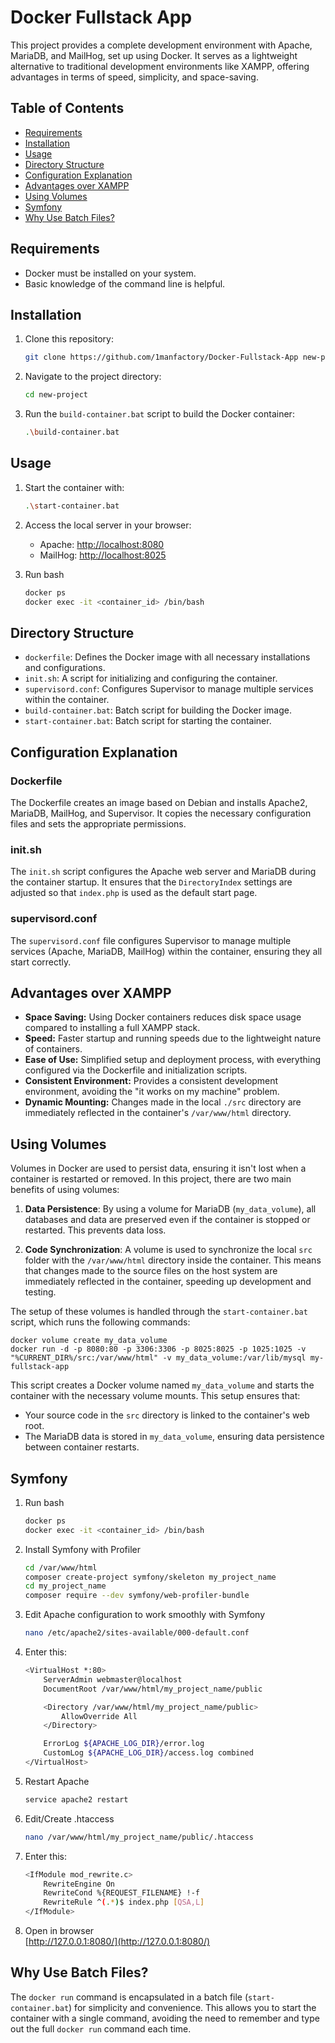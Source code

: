 # Docker Fullstack App

This project provides a complete development environment with Apache, MariaDB, and MailHog, set up using Docker. It serves as a lightweight alternative to traditional development environments like XAMPP, offering advantages in terms of speed, simplicity, and space-saving.

## Table of Contents

- [Requirements](#requirements)
- [Installation](#installation)
- [Usage](#usage)
- [Directory Structure](#directory-structure)
- [Configuration Explanation](#configuration-explanation)
- [Advantages over XAMPP](#advantages-over-xampp)
- [Using Volumes](#using-volumes)
- [Symfony](#symfony)
- [Why Use Batch Files?](#why-use-batch-files)

## Requirements

- Docker must be installed on your system.
- Basic knowledge of the command line is helpful.

## Installation

1. Clone this repository:
    ```bash
    git clone https://github.com/1manfactory/Docker-Fullstack-App new-project
    ```
2. Navigate to the project directory:
    ```bash
    cd new-project
    ```
3. Run the `build-container.bat` script to build the Docker container:
    ```bash
    .\build-container.bat
    ```

## Usage

1. Start the container with:
    ```bash
    .\start-container.bat
    ```
2. Access the local server in your browser:
    - Apache: [http://localhost:8080](http://localhost:8080)
    - MailHog: [http://localhost:8025](http://localhost:8025)
	
3. Run bash
    ```bash
	docker ps
	docker exec -it <container_id> /bin/bash
	```

## Directory Structure

- `dockerfile`: Defines the Docker image with all necessary installations and configurations.
- `init.sh`: A script for initializing and configuring the container.
- `supervisord.conf`: Configures Supervisor to manage multiple services within the container.
- `build-container.bat`: Batch script for building the Docker image.
- `start-container.bat`: Batch script for starting the container.

## Configuration Explanation

### Dockerfile

The Dockerfile creates an image based on Debian and installs Apache2, MariaDB, MailHog, and Supervisor. It copies the necessary configuration files and sets the appropriate permissions.

### init.sh

The `init.sh` script configures the Apache web server and MariaDB during the container startup. It ensures that the `DirectoryIndex` settings are adjusted so that `index.php` is used as the default start page.

### supervisord.conf

The `supervisord.conf` file configures Supervisor to manage multiple services (Apache, MariaDB, MailHog) within the container, ensuring they all start correctly.

## Advantages over XAMPP

- **Space Saving:** Using Docker containers reduces disk space usage compared to installing a full XAMPP stack.
- **Speed:** Faster startup and running speeds due to the lightweight nature of containers.
- **Ease of Use:** Simplified setup and deployment process, with everything configured via the Dockerfile and initialization scripts.
- **Consistent Environment:** Provides a consistent development environment, avoiding the "it works on my machine" problem.
- **Dynamic Mounting:** Changes made in the local `./src` directory are immediately reflected in the container's `/var/www/html` directory.

## Using Volumes

Volumes in Docker are used to persist data, ensuring it isn't lost when a container is restarted or removed. In this project, there are two main benefits of using volumes:

1. **Data Persistence**: By using a volume for MariaDB (`my_data_volume`), all databases and data are preserved even if the container is stopped or restarted. This prevents data loss.

2. **Code Synchronization**: A volume is used to synchronize the local `src` folder with the `/var/www/html` directory inside the container. This means that changes made to the source files on the host system are immediately reflected in the container, speeding up development and testing.

The setup of these volumes is handled through the `start-container.bat` script, which runs the following commands:

```batch
docker volume create my_data_volume
docker run -d -p 8080:80 -p 3306:3306 -p 8025:8025 -p 1025:1025 -v "%CURRENT_DIR%/src:/var/www/html" -v my_data_volume:/var/lib/mysql my-fullstack-app
```

This script creates a Docker volume named `my_data_volume` and starts the container with the necessary volume mounts. This setup ensures that:

- Your source code in the `src` directory is linked to the container's web root.
- The MariaDB data is stored in `my_data_volume`, ensuring data persistence between container restarts.

## Symfony

1. Run bash
    ```bash
	docker ps
	docker exec -it <container_id> /bin/bash
    ```
2. Install Symfony with Profiler
    ```bash
	cd /var/www/html
	composer create-project symfony/skeleton my_project_name
	cd my_project_name
	composer require --dev symfony/web-profiler-bundle
    ```	
3. Edit Apache configuration to work smoothly with Symfony
    ```bash
    nano /etc/apache2/sites-available/000-default.conf
    ```
4. Enter this:
    ```bash
    <VirtualHost *:80>
        ServerAdmin webmaster@localhost
        DocumentRoot /var/www/html/my_project_name/public

        <Directory /var/www/html/my_project_name/public>
            AllowOverride All
        </Directory>

        ErrorLog ${APACHE_LOG_DIR}/error.log
        CustomLog ${APACHE_LOG_DIR}/access.log combined
	</VirtualHost>
	```
5. Restart Apache
    ```bash
    service apache2 restart
    ```
6. Edit/Create .htaccess
	```bash
	nano /var/www/html/my_project_name/public/.htaccess
	```
7. Enter this:
	```bash
	<IfModule mod_rewrite.c>
		RewriteEngine On
		RewriteCond %{REQUEST_FILENAME} !-f
		RewriteRule ^(.*)$ index.php [QSA,L]
	</IfModule>
	```
8. Open in browser\
	[http://127.0.0.1:8080/](http://127.0.0.1:8080/)

## Why Use Batch Files?

The `docker run` command is encapsulated in a batch file (`start-container.bat`) for simplicity and convenience. This allows you to start the container with a single command, avoiding the need to remember and type out the full `docker run` command each time.
